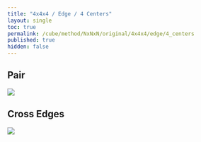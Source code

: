 ```yaml
---
title: "4x4x4 / Edge / 4 Centers"
layout: single
toc: true
permalink: /cube/method/NxNxN/original/4x4x4/edge/4_centers
published: true
hidden: false
---
```


<head>
  <base target="_blank">
  <style>
    img {
      max-width: 250px;
    }
    .twisty-wrapper {
      margin        : 20px 0px;
    }
    twisty-player {
      visualization : "3D"
      background    : "checkered-transparent";
      hint-facelets : "floating";
      width         : 300px;
      height        : 300px;
    }
  </style>
  <script
    src   = "https://cdn.cubing.net/js/cubing/twisty"
    type  = "module"
    defer
  ></script>
</head>



## Pair

<a href="https://alpha.twizzle.net/edit/?puzzle=4x4x4&stickering=Cross&setup-alg=F+L+2R+U+2R%27+U%27+2L%27+U2+2L+L%27+F%27+R2+U%27+2R+U2+2R%27+L2+U+2R+U2+2R%27+B2+2R+U2+2R%27+R2+D%27+B2+R+F%27+U%27+F&alg=l%27+U+l+D">
  <img src="https://user-images.githubusercontent.com/92285528/221358335-ef7b16be-d00e-41df-8878-47b65577cd4a.png">
</a>
<div class="twisty-wrapper">
  <twisty-player
    puzzle                    = "4x4x4"
    experimental-stickering   = "Cross"
    alg                       = ""
    experimental-setup-alg    = ""
    experimental-setup-anchor = "start"
    tempo-scale               = "1.3"
  ></twisty-player>
</div>



## Cross Edges

<a href="https://alpha.twizzle.net/edit/?puzzle=4x4x4&stickering=Cross&setup-alg=F+L+2R+U+2R%27+U%27+2L%27+U2+2L+L%27+F%27+R2+U%27+2R+U2+2R%27+L2+U+2R+U2+2R%27+B2+2R+U2+2R%27+R2+D%27+B2+R+F%27+U%27+F+2L%27+U+2L+D+L+F+U+F%27&alg=r+U%27+r%27">
  <img src="https://user-images.githubusercontent.com/92285528/221358599-d7bf72cc-e006-4e97-9b93-e0256aa0600b.png">
</a>
<div class="twisty-wrapper">
  <twisty-player
    puzzle                    = "4x4x4"
    experimental-stickering   = "Cross"
    alg                       = ""
    experimental-setup-alg    = ""
    experimental-setup-anchor = "start"
    tempo-scale               = "1.3"
  ></twisty-player>
</div>
